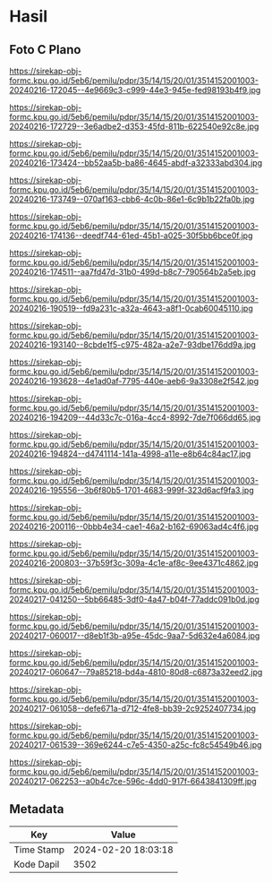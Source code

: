 # Hasil

## Foto C Plano

https://sirekap-obj-formc.kpu.go.id/5eb6/pemilu/pdpr/35/14/15/20/01/3514152001003-20240216-172045--4e9669c3-c999-44e3-945e-fed98193b4f9.jpg

https://sirekap-obj-formc.kpu.go.id/5eb6/pemilu/pdpr/35/14/15/20/01/3514152001003-20240216-172729--3e6adbe2-d353-45fd-811b-622540e92c8e.jpg

https://sirekap-obj-formc.kpu.go.id/5eb6/pemilu/pdpr/35/14/15/20/01/3514152001003-20240216-173424--bb52aa5b-ba86-4645-abdf-a32333abd304.jpg

https://sirekap-obj-formc.kpu.go.id/5eb6/pemilu/pdpr/35/14/15/20/01/3514152001003-20240216-173749--070af163-cbb6-4c0b-86e1-6c9b1b22fa0b.jpg

https://sirekap-obj-formc.kpu.go.id/5eb6/pemilu/pdpr/35/14/15/20/01/3514152001003-20240216-174136--deedf744-61ed-45b1-a025-30f5bb6bce0f.jpg

https://sirekap-obj-formc.kpu.go.id/5eb6/pemilu/pdpr/35/14/15/20/01/3514152001003-20240216-174511--aa7fd47d-31b0-499d-b8c7-790564b2a5eb.jpg

https://sirekap-obj-formc.kpu.go.id/5eb6/pemilu/pdpr/35/14/15/20/01/3514152001003-20240216-190519--fd9a231c-a32a-4643-a8f1-0cab60045110.jpg

https://sirekap-obj-formc.kpu.go.id/5eb6/pemilu/pdpr/35/14/15/20/01/3514152001003-20240216-193140--8cbde1f5-c975-482a-a2e7-93dbe176dd9a.jpg

https://sirekap-obj-formc.kpu.go.id/5eb6/pemilu/pdpr/35/14/15/20/01/3514152001003-20240216-193628--4e1ad0af-7795-440e-aeb6-9a3308e2f542.jpg

https://sirekap-obj-formc.kpu.go.id/5eb6/pemilu/pdpr/35/14/15/20/01/3514152001003-20240216-194209--44d33c7c-016a-4cc4-8992-7de7f066dd65.jpg

https://sirekap-obj-formc.kpu.go.id/5eb6/pemilu/pdpr/35/14/15/20/01/3514152001003-20240216-194824--d4741114-141a-4998-a11e-e8b64c84ac17.jpg

https://sirekap-obj-formc.kpu.go.id/5eb6/pemilu/pdpr/35/14/15/20/01/3514152001003-20240216-195556--3b6f80b5-1701-4683-999f-323d6acf9fa3.jpg

https://sirekap-obj-formc.kpu.go.id/5eb6/pemilu/pdpr/35/14/15/20/01/3514152001003-20240216-200116--0bbb4e34-cae1-46a2-b162-69063ad4c4f6.jpg

https://sirekap-obj-formc.kpu.go.id/5eb6/pemilu/pdpr/35/14/15/20/01/3514152001003-20240216-200803--37b59f3c-309a-4c1e-af8c-9ee4371c4862.jpg

https://sirekap-obj-formc.kpu.go.id/5eb6/pemilu/pdpr/35/14/15/20/01/3514152001003-20240217-041250--5bb66485-3df0-4a47-b04f-77addc091b0d.jpg

https://sirekap-obj-formc.kpu.go.id/5eb6/pemilu/pdpr/35/14/15/20/01/3514152001003-20240217-060017--d8eb1f3b-a95e-45dc-9aa7-5d632e4a6084.jpg

https://sirekap-obj-formc.kpu.go.id/5eb6/pemilu/pdpr/35/14/15/20/01/3514152001003-20240217-060647--79a85218-bd4a-4810-80d8-c6873a32eed2.jpg

https://sirekap-obj-formc.kpu.go.id/5eb6/pemilu/pdpr/35/14/15/20/01/3514152001003-20240217-061058--defe671a-d712-4fe8-bb39-2c9252407734.jpg

https://sirekap-obj-formc.kpu.go.id/5eb6/pemilu/pdpr/35/14/15/20/01/3514152001003-20240217-061539--369e6244-c7e5-4350-a25c-fc8c54549b46.jpg

https://sirekap-obj-formc.kpu.go.id/5eb6/pemilu/pdpr/35/14/15/20/01/3514152001003-20240217-062253--a0b4c7ce-596c-4dd0-917f-6643841309ff.jpg


## Metadata

| Key        | Value               |
| ---------- | ------------------- |
| Time Stamp | 2024-02-20 18:03:18 |
| Kode Dapil | 3502                |



